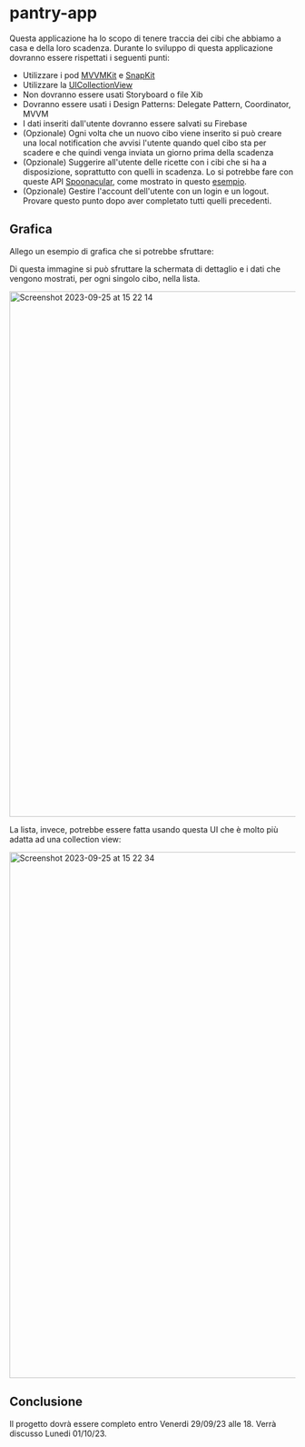 # pantry-app

Questa applicazione ha lo scopo di tenere traccia dei cibi che abbiamo a casa e della loro scadenza.
Durante lo sviluppo di questa applicazione dovranno essere rispettati i seguenti punti:

* Utilizzare i pod [MVVMKit](https://github.com/alfogrillo/MVVMKit) e [SnapKit](https://github.com/SnapKit/SnapKit)
* Utilizzare la [UICollectionView](https://developer.apple.com/documentation/uikit/uicollectionview)
* Non dovranno essere usati Storyboard o file Xib
* Dovranno essere usati i Design Patterns: Delegate Pattern, Coordinator, MVVM
* I dati inseriti dall'utente dovranno essere salvati su Firebase
* (Opzionale) Ogni volta che un nuovo cibo viene inserito si può creare una local notification che avvisi l'utente quando quel cibo sta per scadere e che quindi venga inviata un giorno prima della scadenza
* (Opzionale) Suggerire all'utente delle ricette con i cibi che si ha a disposizione, soprattutto con quelli in scadenza. Lo si potrebbe fare con queste API [Spoonacular](https://spoonacular.com/food-api/docs), come mostrato in questo [esempio](https://rapidapi.com/spoonacular/api/recipe-food-nutrition/).
* (Opzionale) Gestire l'account dell'utente con un login e un logout. Provare questo punto dopo aver completato tutti quelli precedenti.


## Grafica

Allego un esempio di grafica che si potrebbe sfruttare:

Di questa immagine si può sfruttare la schermata di dettaglio e i dati che vengono mostrati, per ogni singolo cibo, nella lista.

<img width="925" alt="Screenshot 2023-09-25 at 15 22 14" src="https://github.com/EArvonioReply/pantry-app/assets/68242064/8d1a4d97-470e-47a5-9b9b-b76525646ad2">

La lista, invece, potrebbe essere fatta usando questa UI che è molto più adatta ad una collection view:

<img width="926" alt="Screenshot 2023-09-25 at 15 22 34" src="https://github.com/EArvonioReply/pantry-app/assets/68242064/4f817c55-f50d-4ed7-8a3f-58c943ebe36e">

## Conclusione

Il progetto dovrà essere completo entro Venerdi 29/09/23 alle 18. Verrà discusso Lunedi 01/10/23.
